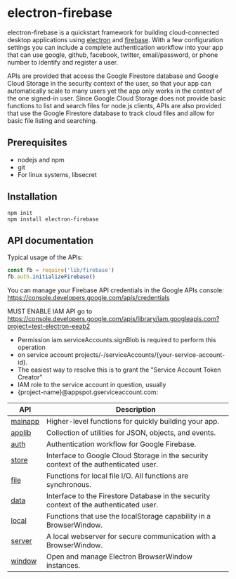 # electron-firebase

electron-firebase is a quickstart framework for building cloud-connected desktop applications
using [electron](https://electronjs.org/) and [firebase](https://firebase.google.com/). With a 
few configuration settings you can include a complete authentication workflow into your app
that can use google, github, facebook, twitter, email/password, or phone number to identify
and register a user. 

APIs are provided that access the Google Firestore database and Google Cloud Storage in the
security context of the user, so that your app can automatically scale to many users yet
the app only works in the context of the one signed-in user. Since Google Cloud Storage
does not provide basic functions to list and search files for node.js clients, APIs are
also provided that use the Google Firestore database to track cloud files and allow for 
basic file listing and searching. 

## Prerequisites
* nodejs and npm
* git
* For linux systems, libsecret

## Installation
```
npm init
npm install electron-firebase
```

## API documentation
Typical usage of the APIs:
```javascript
const fb = require('lib/firebase')
fb.auth.initializeFirebase()
```

You can manage your Firebase API credentials in the Google APIs console:
https://console.developers.google.com/apis/credentials 

MUST ENABLE IAM API
go to https://console.developers.google.com/apis/library/iam.googleapis.com?project=test-electron-eeab2
 * Permission iam.serviceAccounts.signBlob is required to perform this operation
 * on service account projects/-/serviceAccounts/{your-service-account-id}.
 * The easiest way to resolve this is to grant the "Service Account Token Creator" 
 * IAM role to the service account in question, usually 
 * {project-name}@appspot.gserviceaccount.com:

| API | Description |
| --- | --- |
| [mainapp](docs/mainapp.js.md) | Higher-level functions for quickly building your app.  |
| [applib](docs/applibrary.js.md) | Collection of utilities for JSON, objects, and events.  |
| [auth](docs/authentication.js.md) | Authentication workflow for Google Firebase.   |
| [store](docs/fbstorage.js.md) | Interface to Google Cloud Storage in the security context of the authenticated user.  |
| [file](docs/fileutils.js.md) | Functions for local file I/O. All functions are synchronous.  |
| [data](docs/firestore.js.md) | Interface to the Firestore Database in the security context of the authenticated user.  |
| [local](docs/localstorage.js.md) | Functions that use the localStorage capability in a BrowserWindow.  |
| [server](docs/webserver.js.md) | A local webserver for secure communication with a BrowserWindow.  |
| [window](docs/windows.js.md) | Open and manage Electron BrowserWindow instances.  |

